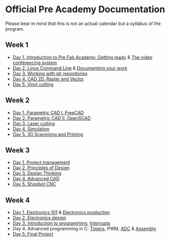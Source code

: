 # Official Pre Academy Documentation
Please bear in mind that this is not an actual calendar but a syllabus of the program.

## Week 1
* [Day 1. Introduction to Pre Fab Academy. Getting ready](w1/intro.md) & [The video conferencing system](w1/video.md)
* [Day 2. Linux Command Line](w1/commandline.md) & [Documenting your work](w1/doc.md)
* [Day 3. Working with git repositories](w1/git.md)
* [Day 4. CAD 2D. Raster and Vector](w1/cad2d.md)
* [Day 5. Vinyl cutting](w1/vinyl.md)

## Week 2
* [Day 1. Parametric CAD I. FreeCAD](w2/freecad.md)
* [Day 2. Parametric CAD II. OpenSCAD](w2/openscad.md)
* [Day 3. Laser cutting](w2/laser.md)
* [Day 4. Simulation](w2/simulation.md)
* [Day 5. 3D Scannning and Printing](w2/3dscanprint.md)

## Week 3
* [Day 1. Project management](w3/projectmanagement.md)
* [Day 2. Principles of Design](w3/designprinciples.md)
* [Day 3. Design Thinking](w3/designthinking.md)
* [Day 4. Advanced CAD](w3/advancedcad.md)
* [Day 5. Shopbot CNC](w3/shopbotcnc.md)

## Week 4
* [Day 1. Electronics 101](w4/electronics101.md) & [Electronics production](w4/production.md)
* [Day 2. Electronics design](w4/circuitdesign.md)
* [Day 3. Introduction to programming](w4/code101.md), [Interrupts](w4/interrupts.md)
* Day 4. Advanced programming in C: [Timers](w4/timercounter.md), PWM, [ADC](w4/adc.md) & [Assembly](w4/assembly.md)
* [Day 5. Final Project](w4/finalproject.md)
